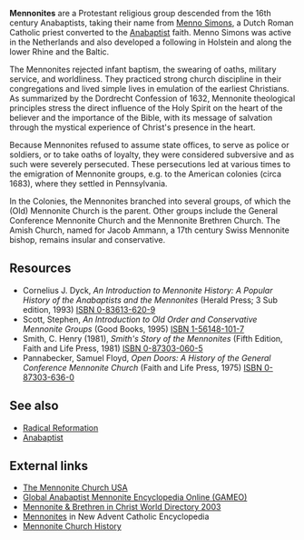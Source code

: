 **Mennonites** are a Protestant religious group descended from the
16th century Anabaptists, taking their name from
[Menno Simons](Menno_Simons "Menno Simons"), a Dutch Roman Catholic
priest converted to the [Anabaptist](Anabaptist "Anabaptist")
faith. Menno Simons was active in the Netherlands and also
developed a following in Holstein and along the lower Rhine and the
Baltic.

The Mennonites rejected infant baptism, the swearing of oaths,
military service, and worldliness. They practiced strong church
discipline in their congregations and lived simple lives in
emulation of the earliest Christians. As summarized by the
Dordrecht Confession of 1632, Mennonite theological principles
stress the direct influence of the Holy Spirit on the heart of the
believer and the importance of the Bible, with its message of
salvation through the mystical experience of Christ's presence in
the heart.

Because Mennonites refused to assume state offices, to serve as
police or soldiers, or to take oaths of loyalty, they were
considered subversive and as such were severely persecuted. These
persecutions led at various times to the emigration of Mennonite
groups, e.g. to the American colonies (circa 1683), where they
settled in Pennsylvania.

In the Colonies, the Mennonites branched into several groups, of
which the (Old) Mennonite Church is the parent. Other groups
include the General Conference Mennonite Church and the Mennonite
Brethren Church. The Amish Church, named for Jacob Ammann, a 17th
century Swiss Mennonite bishop, remains insular and conservative.

## Resources

-   Cornelius J. Dyck,
    *An Introduction to Mennonite History: A Popular History of the Anabaptists and the Mennonites*
    (Herald Press; 3 Sub edition, 1993)
    [ISBN 0-83613-620-9](http://www.theopedia.com/Special:BookSources/0836136209)
-   Scott, Stephen,
    *An Introduction to Old Order and Conservative Mennonite Groups*
    (Good Books, 1995)
    [ISBN 1-56148-101-7](http://www.theopedia.com/Special:BookSources/1561481017)
-   Smith, C. Henry (1981), *Smith's Story of the Mennonites*
    (Fifth Edition, Faith and Life Press, 1981)
    [ISBN 0-87303-060-5](http://www.theopedia.com/Special:BookSources/0873030605)
-   Pannabecker, Samuel Floyd,
    *Open Doors: A History of the General Conference Mennonite Church*
    (Faith and Life Press, 1975)
    [ISBN 0-87303-636-0](http://www.theopedia.com/Special:BookSources/0873036360)

## See also

-   [Radical Reformation](Radical_Reformation "Radical Reformation")
-   [Anabaptist](Anabaptist "Anabaptist")

## External links

-   [The Mennonite Church USA](http://www.mennoniteusa.org/)
-   [Global Anabaptist Mennonite Encyclopedia Online (GAMEO)](http://www.gameo.org/)
-   [Mennonite & Brethren in Christ World Directory 2003](http://www.mwc-cmm.org/Directory/index.htm)
-   [Mennonites](http://www.newadvent.org/cathen/10190b.htm) in New
    Advent Catholic Encyclopedia
-   [Mennonite Church History](http://history.mennonite.net/)



